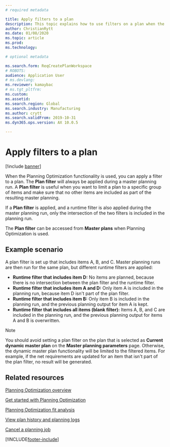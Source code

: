 ```yaml
---
# required metadata

title: Apply filters to a plan
description: This topic explains how to use filters on a plan when the Planning Optimization functionality is used. 
author: ChristianRytt
ms.date: 01/08/2020
ms.topic: article
ms.prod: 
ms.technology: 

# optional metadata

ms.search.form: ReqCreatePlanWorkspace
# ROBOTS: 
audience: Application User
# ms.devlang: 
ms.reviewer: kamaybac
# ms.tgt_pltfrm: 
ms.custom: 
ms.assetid: 
ms.search.region: Global
ms.search.industry: Manufacturing
ms.author: crytt
ms.search.validFrom: 2019-10-31
ms.dyn365.ops.version: AX 10.0.5

---
```

# Apply filters to a plan

[!include [banner](../../includes/banner.md)]

When the Planning Optimization functionality is used, you can apply a filter to a plan. The **Plan filter** will always be applied during a master planning run. A **Plan filter** is useful when you want to limit a plan to a specific group of items and make sure that no other items are included as part of the resulting master planning.

If a **Plan filter** is applied, and a runtime filter is also applied during the master planning run, only the intersection of the two filters is included in the planning run.

The **Plan filter** can be accessed from **Master plans** when Planning Optimization is used.

## Example scenario

A plan filter is set up that includes items A, B, and C. Master planning runs are then run for the same plan, but different runtime filters are applied:

- **Runtime filter that includes item D:** No items are planned, because there is no intersection between the plan filter and the runtime filter.
- **Runtime filter that includes item A and D:** Only item A is included in the planning run, because item D isn't part of the plan filter.
- **Runtime filter that includes item B:** Only item B is included in the planning run, and the previous planning output for item A is kept.
- **Runtime filter that includes all items (blank filter):** Items A, B, and C are included in the planning run, and the previous planning output for items A and B is overwritten.

> [!NOTE]
> You should avoid setting a plan filter on the plan that is selected as **Current dynamic master plan** on the **Master planning parameters** page. Otherwise, the dynamic master plan functionality will be limited to the filtered items. For example, if the net requirements are updated for an item that isn't part of the plan filter, no result will be generated.

## Related resources

[Planning Optimization overview](planning-optimization-overview.md)

[Get started with Planning Optimization](get-started.md)

[Planning Optimization fit analysis](planning-optimization-fit-analysis.md)

[View plan history and planning logs](plan-history-logs.md)

[Cancel a planning job](cancel-planning-job.md)


[!INCLUDE[footer-include](../../../includes/footer-banner.md)]